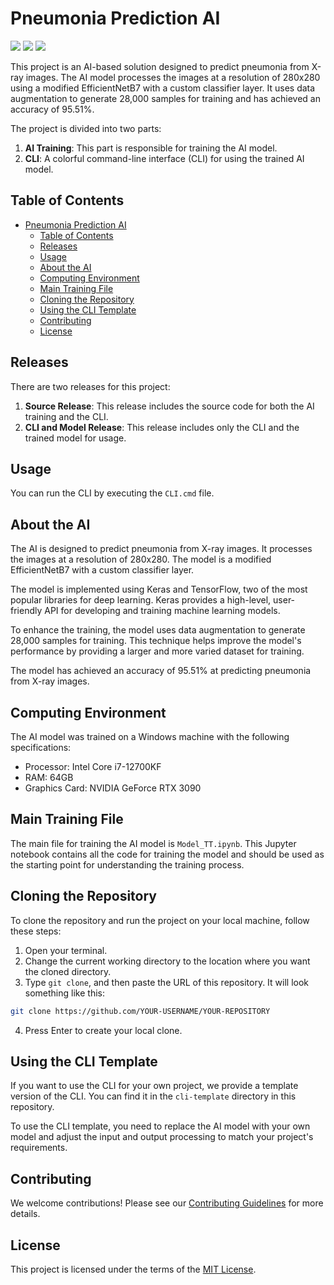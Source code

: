 # Pneumonia Prediction AI
<img src="https://img.shields.io/badge/Python-FFD43B?style=for-the-badge&logo=python&logoColor=blue"/> <img src="https://img.shields.io/badge/TensorFlow-FF6F00?style=for-the-badge&logo=tensorflow&logoColor=white"/> <img src="https://img.shields.io/badge/Keras-FF0000?style=for-the-badge&logo=keras&logoColor=white"/>

This project is an AI-based solution designed to predict pneumonia from X-ray images. The AI model processes the images at a resolution of 280x280 using a modified EfficientNetB7 with a custom classifier layer. It uses data augmentation to generate 28,000 samples for training and has achieved an accuracy of 95.51%.

The project is divided into two parts: 

1. **AI Training**: This part is responsible for training the AI model.
2. **CLI**: A colorful command-line interface (CLI) for using the trained AI model.

## Table of Contents

- [Pneumonia Prediction AI](#pneumonia-prediction-ai)
  - [Table of Contents](#table-of-contents)
  - [Releases](#releases)
  - [Usage](#usage)
  - [About the AI](#about-the-ai)
  - [Computing Environment](#computing-environment)
  - [Main Training File](#main-training-file)
  - [Cloning the Repository](#cloning-the-repository)
  - [Using the CLI Template](#using-the-cli-template)
  - [Contributing](#contributing)
  - [License](#license)

## Releases

There are two releases for this project:

1. **Source Release**: This release includes the source code for both the AI training and the CLI.
2. **CLI and Model Release**: This release includes only the CLI and the trained model for usage.

## Usage

You can run the CLI by executing the `CLI.cmd` file.

## About the AI

The AI is designed to predict pneumonia from X-ray images. It processes the images at a resolution of 280x280. The model is a modified EfficientNetB7 with a custom classifier layer. 

The model is implemented using Keras and TensorFlow, two of the most popular libraries for deep learning. Keras provides a high-level, user-friendly API for developing and training machine learning models.

To enhance the training, the model uses data augmentation to generate 28,000 samples for training. This technique helps improve the model's performance by providing a larger and more varied dataset for training.

The model has achieved an accuracy of 95.51% at predicting pneumonia from X-ray images.


## Computing Environment

The AI model was trained on a Windows machine with the following specifications:

- Processor: Intel Core i7-12700KF
- RAM: 64GB
- Graphics Card: NVIDIA GeForce RTX 3090

## Main Training File

The main file for training the AI model is `Model_TT.ipynb`. This Jupyter notebook contains all the code for training the model and should be used as the starting point for understanding the training process.

## Cloning the Repository

To clone the repository and run the project on your local machine, follow these steps:

1. Open your terminal.
2. Change the current working directory to the location where you want the cloned directory.
3. Type `git clone`, and then paste the URL of this repository. It will look something like this:

```bash
git clone https://github.com/YOUR-USERNAME/YOUR-REPOSITORY
```

4. Press Enter to create your local clone.

## Using the CLI Template

If you want to use the CLI for your own project, we provide a template version of the CLI. You can find it in the `cli-template` directory in this repository.

To use the CLI template, you need to replace the AI model with your own model and adjust the input and output processing to match your project's requirements.

## Contributing

We welcome contributions! Please see our [Contributing Guidelines](CONTRIBUTING.md) for more details.

## License

This project is licensed under the terms of the [MIT License](LICENSE).
